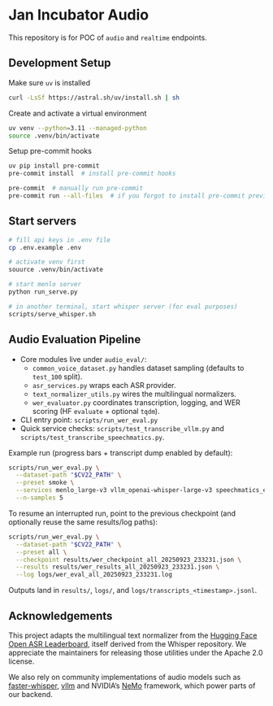 # Jan Incubator Audio

This repository is for POC of `audio` and `realtime` endpoints.

## Development Setup

Make sure `uv` is installed

```bash
curl -LsSf https://astral.sh/uv/install.sh | sh
```

Create and activate a virtual environment

```bash
uv venv --python=3.11 --managed-python
source .venv/bin/activate

```

Setup pre-commit hooks

```bash
uv pip install pre-commit
pre-commit install  # install pre-commit hooks

pre-commit  # manually run pre-commit
pre-commit run --all-files  # if you forgot to install pre-commit previously
```

## Start servers

```bash
# fill api keys in .env file
cp .env.example .env

# activate venv first
souurce .venv/bin/activate

# start menlo server
python run_serve.py

# in another terminal, start whisper server (for eval purposes)
scripts/serve_whisper.sh
```

## Audio Evaluation Pipeline

- Core modules live under `audio_eval/`:
    - `common_voice_dataset.py` handles dataset sampling (defaults to `test_100` split).
    - `asr_services.py` wraps each ASR provider.
    - `text_normalizer_utils.py` wires the multilingual normalizers.
    - `wer_evaluator.py` coordinates transcription, logging, and WER scoring (HF `evaluate` + optional `tqdm`).
- CLI entry point: `scripts/run_wer_eval.py`
- Quick service checks: `scripts/test_transcribe_vllm.py` and `scripts/test_transcribe_speechmatics.py`.

Example run (progress bars + transcript dump enabled by default):

```bash
scripts/run_wer_eval.py \
  --dataset-path "$CV22_PATH" \
  --preset smoke \
  --services menlo_large-v3 vllm_openai-whisper-large-v3 speechmatics_en \
  --n-samples 5
```

To resume an interrupted run, point to the previous checkpoint (and optionally reuse the
same results/log paths):

```bash
scripts/run_wer_eval.py \
  --dataset-path "$CV22_PATH" \
  --preset all \
  --checkpoint results/wer_checkpoint_all_20250923_233231.json \
  --results results/wer_results_all_20250923_233231.json \
  --log logs/wer_eval_all_20250923_233231.log
```

Outputs land in `results/`, `logs/`, and `logs/transcripts_<timestamp>.jsonl`.

## Acknowledgements

This project adapts the multilingual text normalizer from the
[Hugging Face Open ASR Leaderboard](https://github.com/huggingface/open_asr_leaderboard),
itself derived from the Whisper repository. We appreciate the maintainers for releasing
those utilities under the Apache 2.0 license.

We also rely on community implementations of audio models such as
[faster-whisper](https://github.com/guillaumekln/faster-whisper), [vllm](https://github.com/vllm-project/vllm) and NVIDIA’s
[NeMo](https://github.com/NVIDIA/NeMo) framework, which power parts of our backend.

